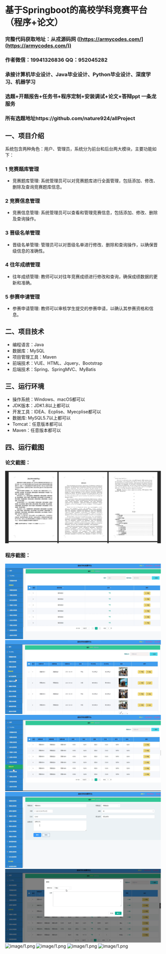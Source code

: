 基于Springboot的高校学科竞赛平台（程序+论文）
=
### 完整代码获取地址：从戎源码网 ([https://armycodes.com/](https://armycodes.com/))
### 作者微信：19941326836  QQ：952045282 
### 承接计算机毕业设计、Java毕业设计、Python毕业设计、深度学习、机器学习
### 选题+开题报告+任务书+程序定制+安装调试+论文+答辩ppt 一条龙服务
### 所有选题地址https://github.com/nature924/allProject

一、项目介绍
---
系统包含两种角色：用户、管理员，系统分为前台和后台两大模块，主要功能如下：
### 1 竞赛题库管理
- 竞赛题库管理: 系统管理员可以对竞赛题库进行全面管理，包括添加、修改、删除及查询竞赛题库信息。

### 2 竞赛信息管理
- 竞赛信息管理: 系统管理员可以查看和管理竞赛信息，包括添加、修改、删除及查询操作。

### 3 晋级名单管理
- 晋级名单管理: 管理员可以对晋级名单进行修改、删除和查询操作，以确保晋级信息的准确性。

### 4 往年成绩管理
- 往年成绩管理: 教师可以对往年竞赛成绩进行修改和查询，确保成绩数据的更新和准确。

### 5 参赛申请管理
- 参赛申请管理: 教师可以审核学生提交的参赛申请，以确认其参赛资格和信息。








二、项目技术
---
- 编程语言：Java
- 数据库：MySQL
- 项目管理工具：Maven
- 前端技术：VUE、HTML、Jquery、Bootstrap
- 后端技术：Spring、SpringMVC、MyBatis

三、运行环境
---
- 操作系统：Windows、macOS都可以
- JDK版本：JDK1.8以上都可以
- 开发工具：IDEA、Ecplise、Myecplise都可以
- 数据库: MySQL5.7以上都可以
- Tomcat：任意版本都可以
- Maven：任意版本都可以

四、运行截图
---
### 论文截图：
![image/1.png](limage/1.png)

### 程序截图：
![image/1.png](image/1.png)
![image/1.png](image/2.png)
![image/1.png](image/3.png)
![image/1.png](image/4.png)
![image/1.png](image/5.png)
![image/1.png](image/6.png)
![image/1.png](image/7.png)
![image/1.png](image/8.png)
![image/1.png](image/9.png)


